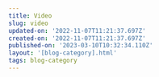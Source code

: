```yaml
---
title: Video
slug: video
updated-on: '2022-11-07T11:21:37.697Z'
created-on: '2022-11-07T11:21:37.697Z'
published-on: '2023-03-10T10:32:34.110Z'
layout: '[blog-category].html'
tags: blog-category
---
```



